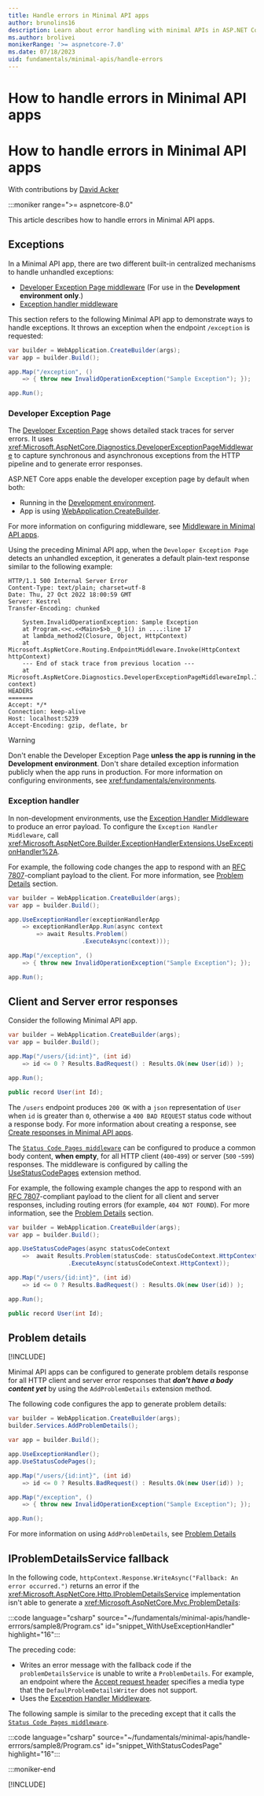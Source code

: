 ```yaml
---
title: Handle errors in Minimal API apps
author: brunolins16
description: Learn about error handling with minimal APIs in ASP.NET Core.
ms.author: brolivei
monikerRange: '>= aspnetcore-7.0'
ms.date: 07/18/2023
uid: fundamentals/minimal-apis/handle-errors
---
```

# How to handle errors in Minimal API apps

<!-- Can't add this until 8 is released and not-latest-version.md is updated to 8.0
[!INCLUDE[](~/includes/not-latest-version.md)]
--> 

# How to handle errors in Minimal API apps

With contributions by [David Acker](https://github.com/david-acker)

 :::moniker range=">= aspnetcore-8.0"

This article describes how to handle errors in Minimal API apps.

## Exceptions

In a Minimal API app, there are two different built-in centralized mechanisms to handle unhandled exceptions:

* [Developer Exception Page middleware](#developer-exception-page) (For use in the **Development environment only**.)
* [Exception handler middleware](#exception-handler)

This section refers to the following Minimal API app to demonstrate ways to handle exceptions. It throws an exception when the endpoint `/exception` is requested:

``` csharp
var builder = WebApplication.CreateBuilder(args);
var app = builder.Build();

app.Map("/exception", () 
    => { throw new InvalidOperationException("Sample Exception"); });

app.Run();
```

### Developer Exception Page

The [Developer Exception Page](xref:fundamentals/error-handling#developer-exception-page) shows detailed stack traces for server errors. It uses <xref:Microsoft.AspNetCore.Diagnostics.DeveloperExceptionPageMiddleware> to capture synchronous and asynchronous exceptions from the HTTP pipeline and to generate error responses.

ASP.NET Core apps enable the developer exception page by default when both:

* Running in the [Development environment](xref:fundamentals/environments).
* App is using [WebApplication.CreateBuilder](/dotnet/api/microsoft.aspnetcore.builder.webapplication.createbuilder).

For more information on configuring middleware, see [Middleware in Minimal API apps](/aspnet/core/fundamentals/minimal-apis/middleware).

Using the preceding Minimal API app, when the `Developer Exception Page` detects an unhandled exception, it generates a default plain-text response similar to the following example:

```console
HTTP/1.1 500 Internal Server Error
Content-Type: text/plain; charset=utf-8
Date: Thu, 27 Oct 2022 18:00:59 GMT
Server: Kestrel
Transfer-Encoding: chunked
 
    System.InvalidOperationException: Sample Exception
    at Program.<>c.<<Main>$>b__0_1() in ....:line 17
    at lambda_method2(Closure, Object, HttpContext)
    at Microsoft.AspNetCore.Routing.EndpointMiddleware.Invoke(HttpContext httpContext)
    --- End of stack trace from previous location ---
    at Microsoft.AspNetCore.Diagnostics.DeveloperExceptionPageMiddlewareImpl.Invoke(HttpContext context)
HEADERS
=======
Accept: */*
Connection: keep-alive
Host: localhost:5239
Accept-Encoding: gzip, deflate, br
```

> [!WARNING]
> Don't enable the Developer Exception Page **unless the app is running in the Development environment**. Don't share detailed exception information publicly when the app runs in production. For more information on configuring environments, see <xref:fundamentals/environments>.

### Exception handler

In non-development environments, use the [Exception Handler Middleware](xref:fundamentals/error-handling#exception-handler-page) to produce an error payload. To configure the `Exception Handler Middleware`, call <xref:Microsoft.AspNetCore.Builder.ExceptionHandlerExtensions.UseExceptionHandler%2A>.

For example, the following code changes the app to respond with an [RFC 7807](https://tools.ietf.org/html/rfc7807)-compliant payload to the client. For more information, see [Problem Details](#problem-details) section.

``` csharp
var builder = WebApplication.CreateBuilder(args);
var app = builder.Build();

app.UseExceptionHandler(exceptionHandlerApp 
    => exceptionHandlerApp.Run(async context 
        => await Results.Problem()
                     .ExecuteAsync(context)));

app.Map("/exception", () 
    => { throw new InvalidOperationException("Sample Exception"); });

app.Run();
```

## Client and Server error responses

Consider the following Minimal API app.

``` csharp
var builder = WebApplication.CreateBuilder(args);
var app = builder.Build();

app.Map("/users/{id:int}", (int id) 
    => id <= 0 ? Results.BadRequest() : Results.Ok(new User(id)) );

app.Run();

public record User(int Id);
```

The `/users` endpoint produces `200 OK` with a `json` representation of `User` when `id` is greater than `0`, otherwise a `400 BAD REQUEST` status code without a response body. For more information about creating a response, see [Create responses in Minimal API apps](/aspnet/core/fundamentals/minimal-apis/responses).

The [`Status Code Pages middleware`](xref:fundamentals/error-handling#sestatuscodepages) can be configured to produce a common body content, **when empty**, for all HTTP client (`400`-`499`) or server (`500` -`599`) responses. The middleware is configured by calling the 
[UseStatusCodePages](<xref:Microsoft.AspNetCore.Builder.StatusCodePagesExtensions.UseStatusCodePages%2A>) extension method.

For example, the following example changes the app to respond with an [RFC 7807](https://tools.ietf.org/html/rfc7807)-compliant payload to the client for all client and server responses, including routing errors (for example, `404 NOT FOUND`). For more information, see the [Problem Details](#problem-details) section.

``` csharp
var builder = WebApplication.CreateBuilder(args);
var app = builder.Build();

app.UseStatusCodePages(async statusCodeContext 
    =>  await Results.Problem(statusCode: statusCodeContext.HttpContext.Response.StatusCode)
                 .ExecuteAsync(statusCodeContext.HttpContext));

app.Map("/users/{id:int}", (int id) 
    => id <= 0 ? Results.BadRequest() : Results.Ok(new User(id)) );

app.Run();

public record User(int Id);
```

## Problem details

[!INCLUDE[](~/includes/problem-details-service.md)]

Minimal API apps can be configured to generate problem details response for all HTTP client and server error responses that ***don't have a body content yet*** by using the `AddProblemDetails` extension method.

The following code configures the app to generate problem details:

``` csharp
var builder = WebApplication.CreateBuilder(args);
builder.Services.AddProblemDetails();

var app = builder.Build();

app.UseExceptionHandler();
app.UseStatusCodePages();

app.Map("/users/{id:int}", (int id) 
    => id <= 0 ? Results.BadRequest() : Results.Ok(new User(id)) );

app.Map("/exception", () 
    => { throw new InvalidOperationException("Sample Exception"); });

app.Run();
```

For more information on using `AddProblemDetails`, see [Problem Details](/aspnet/core/fundamentals/error-handling?view=aspnetcore-7.0&preserve-view=true#pds7)

## IProblemDetailsService fallback

In the following code, `httpContext.Response.WriteAsync("Fallback: An error occurred.")` returns an error if the <xref:Microsoft.AspNetCore.Http.IProblemDetailsService> implementation isn't able to generate a <xref:Microsoft.AspNetCore.Mvc.ProblemDetails>:

:::code language="csharp" source="~/fundamentals/minimal-apis/handle-errrors/sample8/Program.cs" id="snippet_WithUseExceptionHandler" highlight="16":::

The preceding code:

* Writes an error message with the fallback code if the `problemDetailsService` is unable to write a `ProblemDetails`. For example, an endpoint where the [Accept request header](https://developer.mozilla.org/docs/Web/HTTP/Headers/Accept) specifies a media type that the `DefaulProblemDetailsWriter` does not support.
* Uses the [Exception Handler Middleware](xref:fundamentals/error-handling#exception-handler-page).

The following sample is similar to the preceding except that it calls the [`Status Code Pages middleware`](xref:fundamentals/error-handling#usestatuscodepages).

:::code language="csharp" source="~/fundamentals/minimal-apis/handle-errrors/sample8/Program.cs" id="snippet_WithStatusCodesPage" highlight="16":::

:::moniker-end

[!INCLUDE[](~/fundamentals/minimal-apis/handle-errrors/includes/handle-errrors7.md)]
